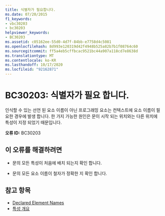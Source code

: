 ```yaml
---
title: 식별자가 필요합니다.
ms.date: 07/20/2015
f1_keywords:
- vbc30203
- bc30203
helpviewer_keywords:
- BC30203
ms.assetid: c05162ee-55d0-4d7f-84bb-e7758d4c5081
ms.openlocfilehash: 8d993e120319d42f4948b525a82b7b1f08764c60
ms.sourcegitcommit: ff5a4eb5cffbcac9521bc44a907a118cd7e8638d
ms.translationtype: MT
ms.contentlocale: ko-KR
ms.lasthandoff: 10/17/2020
ms.locfileid: "92162871"
---
```

# <a name="bc30203-identifier-expected"></a>BC30203: 식별자가 필요 합니다.

인식할 수 있는 선언 된 요소 이름이 아닌 프로그래밍 요소는 컨텍스트에 요소 이름이 필요한 경우에 발생 합니다. 한 가지 가능한 원인은 문이 시작 되는 위치와는 다른 위치에 특성이 지정 되었기 때문입니다.

 **오류 ID:** BC30203

## <a name="to-correct-this-error"></a>이 오류를 해결하려면

- 문의 모든 특성이 처음에 배치 되는지 확인 합니다.

- 문의 모든 요소 이름이 철자가 정확한 지 확인 합니다.

## <a name="see-also"></a>참고 항목

- [Declared Element Names](../../programming-guide/language-features/declared-elements/declared-element-names.md)
- [특성 개요](../../programming-guide/concepts/attributes/index.md)
